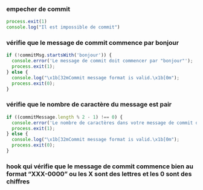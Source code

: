 ### empecher de commit 

```js 
process.exit(1)
console.log("Il est impossible de commit")
```

### vérifie que le message de commit commence par bonjour

```js
if (!commitMsg.startsWith('bonjour')) {
  console.error('Le message de commit doit commencer par "bonjour"');
  process.exit(1);
} else {
  console.log("\x1b[32mCommit message format is valid.\x1b[0m");
  process.exit(0);
}
```

### vérifie que le nombre de caractère du message est pair

```js
if ((commitMessage.length % 2 - 1) !== 0) {
  console.error('Le nombre de caractères dans votre message de commit doit être pair');
  process.exit(1);
} else {
  console.log("\x1b[32mCommit message format is valid.\x1b[0m");
  process.exit(0);
}
```


### hook qui vérifie que le message de commit commence bien au format “XXX-0000” ou les X sont des lettres et les 0 sont des chiffres

```js

```